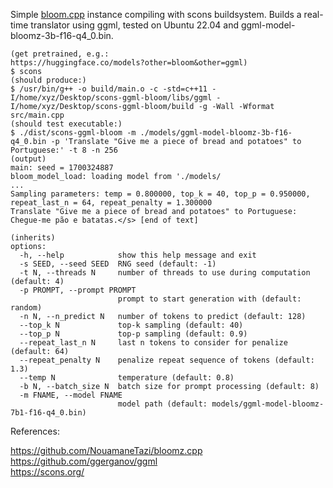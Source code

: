 

Simple [bloom.cpp](https://github.com/NouamaneTazi/bloomz.cpp) instance compiling with scons buildsystem. Builds a real-time translator using ggml, tested on Ubuntu 22.04 and ggml-model-bloomz-3b-f16-q4_0.bin.

```
(get pretrained, e.g.: 
https://huggingface.co/models?other=bloom&other=ggml)
$ scons
(should produce:)
$ /usr/bin/g++ -o build/main.o -c -std=c++11 -I/home/xyz/Desktop/scons-ggml-bloom/libs/ggml -I/home/xyz/Desktop/scons-ggml-bloom/build -g -Wall -Wformat src/main.cpp
(should test executable:)
$ ./dist/scons-ggml-bloom -m ./models/ggml-model-bloomz-3b-f16-q4_0.bin -p 'Translate "Give me a piece of bread and potatoes" to Portuguese:' -t 8 -n 256
(output)
main: seed = 1700324887
bloom_model_load: loading model from './models/
...
Sampling parameters: temp = 0.800000, top_k = 40, top_p = 0.950000, repeat_last_n = 64, repeat_penalty = 1.300000
Translate "Give me a piece of bread and potatoes" to Portuguese: Chegue-me pão e batatas.</s> [end of text]
```

```
(inherits)
options:
  -h, --help            show this help message and exit
  -s SEED, --seed SEED  RNG seed (default: -1)
  -t N, --threads N     number of threads to use during computation (default: 4)
  -p PROMPT, --prompt PROMPT
                        prompt to start generation with (default: random)
  -n N, --n_predict N   number of tokens to predict (default: 128)
  --top_k N             top-k sampling (default: 40)
  --top_p N             top-p sampling (default: 0.9)
  --repeat_last_n N     last n tokens to consider for penalize (default: 64)
  --repeat_penalty N    penalize repeat sequence of tokens (default: 1.3)
  --temp N              temperature (default: 0.8)
  -b N, --batch_size N  batch size for prompt processing (default: 8)
  -m FNAME, --model FNAME
                        model path (default: models/ggml-model-bloomz-7b1-f16-q4_0.bin)

```

References:

https://github.com/NouamaneTazi/bloomz.cpp  
https://github.com/ggerganov/ggml  
https://scons.org/  
 